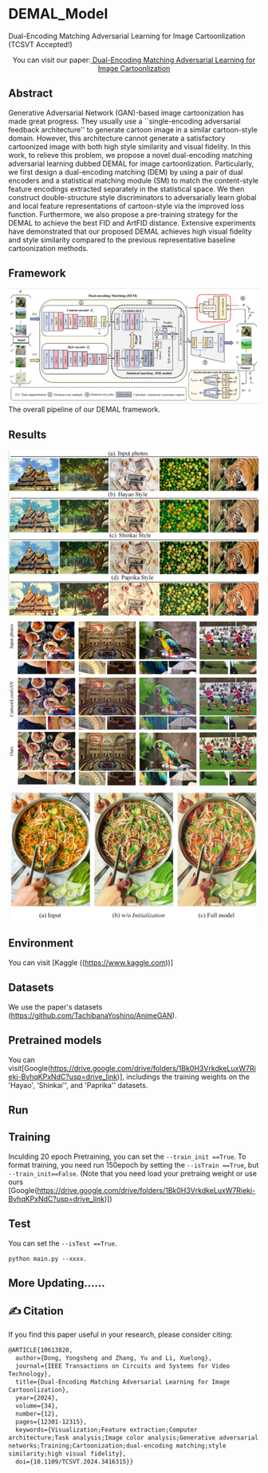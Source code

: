 
# DEMAL_Model
Dual-Encoding Matching Adversarial Learning for Image Cartoonlization (TCSVT Accepted!)

<div align="center">
 <!--   <img src="images/logo.png" alt="Logo" width="47" height="30" style="margin-right: 10px;"> -->
  You can visit our paper:<a href="[https://ieeexplore.ieee.org/document/10988859](https://ieeexplore.ieee.org/document/10613820)"> Dual-Encoding Matching Adversarial Learning for Image Cartoonlization</a>
</h1>
</div>

## Abstract
Generative Adversarial Network (GAN)-based image cartoonization has made great progress. They 
usually use a ``single-encoding adversarial feedback architecture'' to generate cartoon image in a similar cartoon-style domain. However, this architecture cannot generate a satisfactory cartoonized image with both high style similarity and visual fidelity. In this work, to relieve this problem, we propose a novel dual-encoding matching adversarial learning dubbed DEMAL for image cartoonlization. Particularly, we first design a dual-encoding matching (DEM) by using a pair of dual encoders and a statistical matching module (SM) to match the content-style feature encodings extracted separately in the statistical space. We then construct double-structure style discriminators to adversarially learn global and local feature representations of cartoon-style via the improved loss function. Furthermore, we also propose a pre-training strategy for the DEMAL to achieve the best FID and ArtFID distance. Extensive experiments have demonstrated that our proposed DEMAL achieves high visual fidelity and style similarity compared to the previous representative baseline cartoonization methods.
## Framework
![DEMAL](https://github.com/ZYDeeplearning/DEMAL_Model/blob/main/1.png)
The overall pipeline of our DEMAL framework.
## Results
![DEMAL](https://github.com/ZYDeeplearning/DEMAL_Model/blob/main/2.png)
![DEMAL](https://github.com/ZYDeeplearning/DEMAL_Model/blob/main/3.png)
![DEMAL](https://github.com/ZYDeeplearning/DEMAL_Model/blob/main/4.png)

## Environment
You can visit [Kaggle ((https://www.kaggle.com))] 
## Datasets
We use the paper's datasets (https://github.com/TachibanaYoshino/AnimeGAN). 
## Pretrained models
You can visit[Google(https://drive.google.com/drive/folders/1Bk0H3VrkdkeLuxW7Rieki-BvhqKPxNdC?usp=drive_link)], includings the training weights on the 'Hayao', 'Shinkai'', and 'Paprika'' datasets.

## Run
## Training
Inculding 20 epoch Pretraining, you can set the ``--train_init ==True``. To format training, you need run 150epoch by setting the  ``--isTrain ==True``, but 
``--train_init==False``. (Note that you need load your pretraing weight or use ours [Google(https://drive.google.com/drive/folders/1Bk0H3VrkdkeLuxW7Rieki-BvhqKPxNdC?usp=drive_link)])
## Test 
You can set the ``--isTest ==True``.
```
python main.py --xxxx.
```
## More Updating......
##  ✍️️ Citation
If you find this paper useful in your research, please consider citing:
```
@ARTICLE{10613820,
  author={Dong, Yongsheng and Zhang, Yu and Li, Xuelong},
  journal={IEEE Transactions on Circuits and Systems for Video Technology}, 
  title={Dual-Encoding Matching Adversarial Learning for Image Cartoonlization}, 
  year={2024},
  volume={34},
  number={12},
  pages={12301-12315},
  keywords={Visualization;Feature extraction;Computer architecture;Task analysis;Image color analysis;Generative adversarial networks;Training;Cartoonization;dual-encoding matching;style similarity;high visual fidelity},
  doi={10.1109/TCSVT.2024.3416315}}
